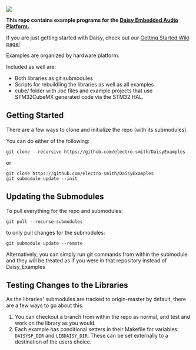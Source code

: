 ![](https://github.com/electro-smith/daisyexamples/blob/master/resources/assets/banner.png)

**This repo contains example programs for the [Daisy Embedded Audio Platform.](https://www.electro-smith.com/daisy)** 

If you are just getting started with Daisy, check out our [Getting Started Wiki page!](https://github.com/electro-smith/DaisyWiki/wiki)

Examples are organized by hardware platform.

Included as well are:
- Both libraries as git submodules
- Scripts for rebuildling the libraries as well as all examples
- cube/ folder with .ioc files and example projects that use STM32CubeMX generated code via the STM32 HAL.

## Getting Started

There are a few ways to clone and initialize the repo (with its submodules).

You can do either of the following:

```
git clone --recursive https://github.com/electro-smith/DaisyExamples
```

or 

```
git clone https://github.com/electro-smith/DaisyExamples
git submodule update --init
```

## Updating the Submodules

To pull everything for the repo and submodules:

```
git pull --recurse-submodules
```

to only pull changes for the submodules:

```
git submodule update --remote
```

Alternatively, you can simply run git commands from within the submodule and they will be treated as if you were in that repository instead of Daisy_Examples

## Testing Changes to the Libraries

As the libraries' submodules are tracked to origin-master by default, there are a few ways to go about this.

1. You can checkout a branch from within the repo as normal, and test and work on the library as you would.
2. Each example has conditional setters in their Makefile for variables: `DAISYSP_DIR` and `LIBDAISY_DIR`. These can be set externally to a destination of the users choice.
